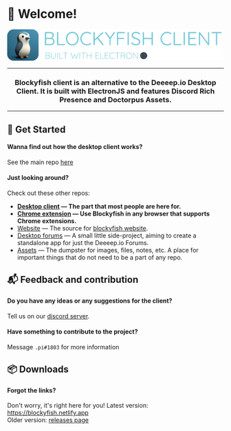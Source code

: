 # 👋 Welcome!

[![Blockyfish Client Banner](https://raw.githubusercontent.com/blockyfish-client/Assets/main/blockyfishclientbanner.png)](https://blockyfish.netlify.app)

----
<h3 align="center">Blockyfish client is an alternative to the Deeeep.io Desktop Client. It is built with ElectronJS and features Discord Rich Presence and Doctorpus Assets.</h3>  

----

## 🚀 Get Started
#### Wanna find out how the desktop client works?
See the main repo [here](https://github.com/blockyfish-client/Desktop-Client)  

#### Just looking around?
Check out these other repos:
- **[Desktop client](https://github.com/blockyfish-client/desktop-client) — The part that most people are here for.**
- **[Chrome extension](https://github.com/blockyfish-client/chrome-extension) — Use Blockyfish in any browser that supports Chrome extensions.**
- [Website](https://github.com/blockyfish-client/website) — The source for [blockyfish website](https://blockyfish.netlify.app).  
- [Desktop forums](https://github.com/blockyfish-client/desktop-forums) — A small little side-project, aiming to create a standalone app for just the Deeeep.io Forums.  
- [Assets](https://github.com/blockyfish-client/assets) — The dumpster for images, files, notes, etc. A place for important things that do not need to be a part of any repo.  

## 📬 Feedback and contribution
#### Do you have any ideas or any suggestions for the client?
Tell us on our [discord server](https://discord.gg/8Amw32CrGR). 

#### Have something to contribute to the project?
Message `.pi#1803` for more information

## 📦 Downloads  
#### Forgot the links?
Don't worry, it's right here for you!
Latest version: https://blockyfish.netlify.app  
Older version: [releases page](https://github.com/blockyfish-client/Desktop-Client/releases)  
